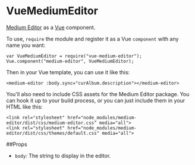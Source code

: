 VueMediumEditor
===

[Medium Editor](https://github.com/yabwe/medium-editor) as a [Vue](https://vuejs.org/) component.

To use, `require` the module and register it as a Vue `component` with any name you want:

    var VueMediumEditor = require("vue-medium-editor");
    Vue.component("medium-editor", VueMediumEditor);

Then in your Vue template, you can use it like this:

    <medium-editor :body.sync="curAlbum.description"></medium-editor>

You'll also need to include CSS assets for the Medium Editor package. You can hook it up to your build process, or you can just include them in your HTML like this:

    <link rel="stylesheet" href="node_modules/medium-editor/dist/css/medium-editor.css" media="all">
    <link rel="stylesheet" href="node_modules/medium-editor/dist/css/themes/default.css" media="all">

##Props
 - `body`: The string to display in the editor.
